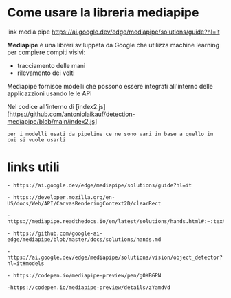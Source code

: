 # Come usare la libreria mediapipe

link media pipe https://ai.google.dev/edge/mediapipe/solutions/guide?hl=it

**Mediapipe** è una libreri sviluppata da Google che utilizza machine learning per compiere compiti visivi: 

- tracciamento delle mani 
- rilevamento dei volti 

Mediapipe fornisce modelli che possono essere integrati all'interno delle applicazzioni usando le le API 

Nel codice all'interno di [index2.js][https://github.com/antoniolaikauf/detection-mediapipe/blob/main/index2.js]

```
per i modelli usati da pipeline ce ne sono vari in base a quello in cui si vuole usarli
```

# links utili
```
- https://ai.google.dev/edge/mediapipe/solutions/guide?hl=it

- https://developer.mozilla.org/en-US/docs/Web/API/CanvasRenderingContext2D/clearRect

- https://mediapipe.readthedocs.io/en/latest/solutions/hands.html#:~:text=MediaPipe%20Hands%20is%20a%20high,from%20just%20a%20single%20frame.

- https://github.com/google-ai-edge/mediapipe/blob/master/docs/solutions/hands.md

- https://ai.google.dev/edge/mediapipe/solutions/vision/object_detector?hl=it#models

- https://codepen.io/mediapipe-preview/pen/gOKBGPN

-https://codepen.io/mediapipe-preview/details/zYamdVd
```